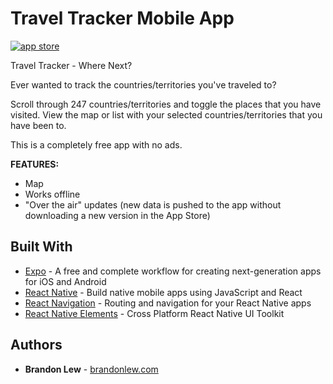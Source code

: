 # Travel Tracker Mobile App

[![app store][appstore-img]][appstore-link]

Travel Tracker - Where Next?

Ever wanted to track the countries/territories you've traveled to?

Scroll through 247 countries/territories and toggle the places that you have visited. View the map or list with your selected countries/territories that you have been to.

This is a completely free app with no ads.

**FEATURES:**
* Map
* Works offline
* "Over the air" updates (new data is pushed to the app without downloading a new version in the App Store)

## Built With

* [Expo](https://expo.io) - A free and complete workflow for creating next-generation apps for iOS and Android
* [React Native](https://facebook.github.io/react-native/) - Build native mobile apps using JavaScript and React
* [React Navigation](https://reactnavigation.org) - Routing and navigation for your React Native apps
* [React Native Elements](https://react-native-training.github.io/react-native-elements/) - Cross Platform React Native UI Toolkit

## Authors

* **Brandon Lew** - [brandonlew.com](http://www.brandonlew.com)

[appstore-img]: http://brandonsco.de/portfolio/tipjar/img/appStore.svg
[appstore-link]: https://itunes.apple.com/us/app/travel-tracker-where-next/id1377010134?ls=1&mt=8

